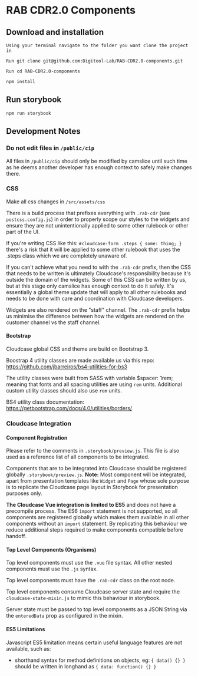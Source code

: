 # RAB CDR2.0 Components

## Download and installation

```
Using your terminal navigate to the folder you want clone the project in
```

```
Run git clone git@github.com:Digitool-Lab/RAB-CDR2.0-components.git
```

```
Run cd RAB-CDR2.0-components
```

```
npm install
```

## Run storybook

```
npm run storybook

```

## Development Notes

### Do not edit files in `/public/cip`
All files in `/public/cip` should only be modified by camslice until such time as he deems another developer has enough context to safely make changes there.

### CSS
Make all css changes in `/src/assets/css`

There is a build process that prefixes everything with `.rab-cdr` (see `postcss.config.js`) in order to properly scope our styles to the widgets and ensure they are not unintentionally applied to some other rulebook or other part of the UI.

If you're writing CSS like this: `#cloudcase-form .steps { some: thing; }` there's a risk that it will be applied to some other rulebook that uses the .steps class which we are completely unaware of.

If you can't achieve what you need to with the `.rab-cdr` prefix, then the CSS that needs to be written is ultimately Cloudcase's responsibility because it's outside the domain of the widgets. Some of this CSS can be written by us, but at this stage only camslice has enough context to do it safely. It's essentially a global theme update that will apply to all other rulebooks and needs to be done with care and coordination with Cloudcase developers.

Widgets are also rendered on the "staff" channel. The `.rab-cdr` prefix helps us minimise the difference between how the widgets are rendered on the customer channel vs the staff channel.

#### Bootstrap

Cloudcase global CSS and theme are build on Bootstrap 3.

Boostrap 4 utility classes are made available us via this repo: https://github.com/jbarreiros/bs4-utilities-for-bs3

The utility classes were built from SASS with variable $spacer: 1rem; meaning that fonts and all spacing utilities are using `rem` units. Additional custom utility classes should also use `rem` units.

BS4 utility class documentation: https://getbootstrap.com/docs/4.0/utilities/borders/

### Cloudcase Integration

#### Component Registration

Please refer to the comments in `.storybook/preview.js`.  This file is also used as a reference list of all components to be integrated.

Components that are to be integrated into Cloudcase should be registered globally `.storybook/preview.js`. **Note:** Most component will be integrated, apart from presentation templates like `Widget` and `Page` whose sole purpose is to replicate the Cloudcase page layout in Storybook for presentation purposes only.

**The Cloudcase Vue integration is limited to ES5** and does not have a precompile process. The ES6 `import` statement is not supported, so all components are registered globally which makes them available in all other components without an `import` statement. By replicating this behaviour we reduce additional steps required to make components compatible before handoff.

#### Top Level Components (Organisms)

Top level components must use the `.vue` file syntax. All other nested components must use the `.js` syntax.

Top level components must have the `.rab-cdr` class on the root node.

Top level components consume Cloudcase server state and require the `cloudcase-state-mixin.js` to mimic this behaviour in storybook.

Server state must be passed to top level components as a JSON String via the `enteredData` prop as configured in the mixin.

#### ES5 Limitations

Javascript ES5 limitation means certain useful language features are not available, such as:
  - shorthand syntax for method definitions on objects, eg: `{ data() {} }` should be written in longhand as `{ data: function() {} }`